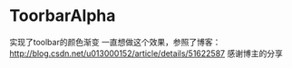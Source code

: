 # ToorbarAlpha
实现了toolbar的颜色渐变
一直想做这个效果，参照了博客：http://blog.csdn.net/u013000152/article/details/51622587
感谢博主的分享
